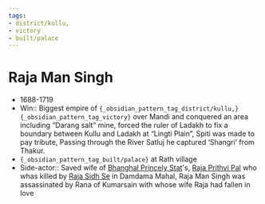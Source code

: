 ```yaml
---
tags:
- district/kullu,
- victory
- built/palace
---
```

   
# Raja Man Singh   
* 1688-1719   
* Win:: Biggest empire of `{_obsidian_pattern_tag_district/kullu,}` `{_obsidian_pattern_tag_victory}` over Mandi and conquered an area including “Darang salt” mine, forced the ruler of Ladakh to fix a boundary between Kullu and Ladakh at “Lingti Plain”, Spiti was made to pay tribute, Passing through the River Satluj he captured ‘Shangri‘ from Thakur.   
* `{_obsidian_pattern_tag_built/palace}` at Rath village   
* Side-actor:: Saved wife of [Bhanghal Princely Stat](/not_created.md)'s, [Raja Prithvi Pal](/not_created.md) who whas killed by [Raja Sidh Se](/not_created.md) in Damdama Mahal, Raja Man Singh was assassinated by Rana of Kumarsain with whose wife Raja had fallen in love